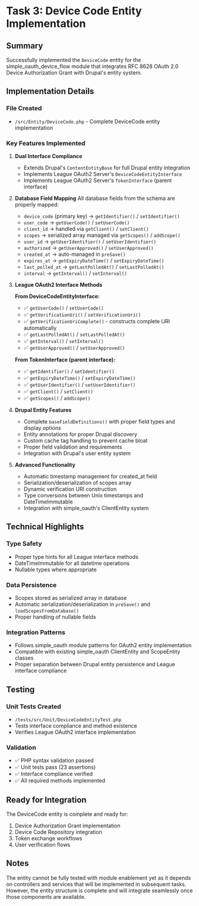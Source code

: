 # Task 3: Device Code Entity Implementation

## Summary

Successfully implemented the `DeviceCode` entity for the simple_oauth_device_flow module that integrates RFC 8628 OAuth 2.0 Device Authorization Grant with Drupal's entity system.

## Implementation Details

### File Created

- `/src/Entity/DeviceCode.php` - Complete DeviceCode entity implementation

### Key Features Implemented

1. **Dual Interface Compliance**
   - Extends Drupal's `ContentEntityBase` for full Drupal entity integration
   - Implements League OAuth2 Server's `DeviceCodeEntityInterface`
   - Implements League OAuth2 Server's `TokenInterface` (parent interface)

2. **Database Field Mapping**
   All database fields from the schema are properly mapped:
   - `device_code` (primary key) → `getIdentifier()` / `setIdentifier()`
   - `user_code` → `getUserCode()` / `setUserCode()`
   - `client_id` → handled via `getClient()` / `setClient()`
   - `scopes` → serialized array managed via `getScopes()` / `addScope()`
   - `user_id` → `getUserIdentifier()` / `setUserIdentifier()`
   - `authorized` → `getUserApproved()` / `setUserApproved()`
   - `created_at` → auto-managed in `preSave()`
   - `expires_at` → `getExpiryDateTime()` / `setExpiryDateTime()`
   - `last_polled_at` → `getLastPolledAt()` / `setLastPolledAt()`
   - `interval` → `getInterval()` / `setInterval()`

3. **League OAuth2 Interface Methods**

   **From DeviceCodeEntityInterface:**
   - ✅ `getUserCode()` / `setUserCode()`
   - ✅ `getVerificationUri()` / `setVerificationUri()`
   - ✅ `getVerificationUriComplete()` - constructs complete URI automatically
   - ✅ `getLastPolledAt()` / `setLastPolledAt()`
   - ✅ `getInterval()` / `setInterval()`
   - ✅ `getUserApproved()` / `setUserApproved()`

   **From TokenInterface (parent interface):**
   - ✅ `getIdentifier()` / `setIdentifier()`
   - ✅ `getExpiryDateTime()` / `setExpiryDateTime()`
   - ✅ `getUserIdentifier()` / `setUserIdentifier()`
   - ✅ `getClient()` / `setClient()`
   - ✅ `getScopes()` / `addScope()`

4. **Drupal Entity Features**
   - Complete `baseFieldDefinitions()` with proper field types and display options
   - Entity annotations for proper Drupal discovery
   - Custom cache tag handling to prevent cache bloat
   - Proper field validation and requirements
   - Integration with Drupal's user entity system

5. **Advanced Functionality**
   - Automatic timestamp management for created_at field
   - Serialization/deserialization of scopes array
   - Dynamic verification URI construction
   - Type conversions between Unix timestamps and DateTimeImmutable
   - Integration with simple_oauth's ClientEntity system

## Technical Highlights

### Type Safety

- Proper type hints for all League interface methods
- DateTimeImmutable for all datetime operations
- Nullable types where appropriate

### Data Persistence

- Scopes stored as serialized array in database
- Automatic serialization/deserialization in `preSave()` and `loadScopesFromDatabase()`
- Proper handling of nullable fields

### Integration Patterns

- Follows simple_oauth module patterns for OAuth2 entity implementation
- Compatible with existing simple_oauth ClientEntity and ScopeEntity classes
- Proper separation between Drupal entity persistence and League interface compliance

## Testing

### Unit Tests Created

- `/tests/src/Unit/DeviceCodeEntityTest.php`
- Tests interface compliance and method existence
- Verifies League OAuth2 interface implementation

### Validation

- ✅ PHP syntax validation passed
- ✅ Unit tests pass (23 assertions)
- ✅ Interface compliance verified
- ✅ All required methods implemented

## Ready for Integration

The DeviceCode entity is complete and ready for:

1. Device Authorization Grant implementation
2. Device Code Repository integration
3. Token exchange workflows
4. User verification flows

## Notes

The entity cannot be fully tested with module enablement yet as it depends on controllers and services that will be implemented in subsequent tasks. However, the entity structure is complete and will integrate seamlessly once those components are available.
